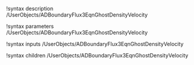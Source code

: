 !syntax description /UserObjects/ADBoundaryFlux3EqnGhostDensityVelocity

!syntax parameters /UserObjects/ADBoundaryFlux3EqnGhostDensityVelocity

!syntax inputs /UserObjects/ADBoundaryFlux3EqnGhostDensityVelocity

!syntax children /UserObjects/ADBoundaryFlux3EqnGhostDensityVelocity
